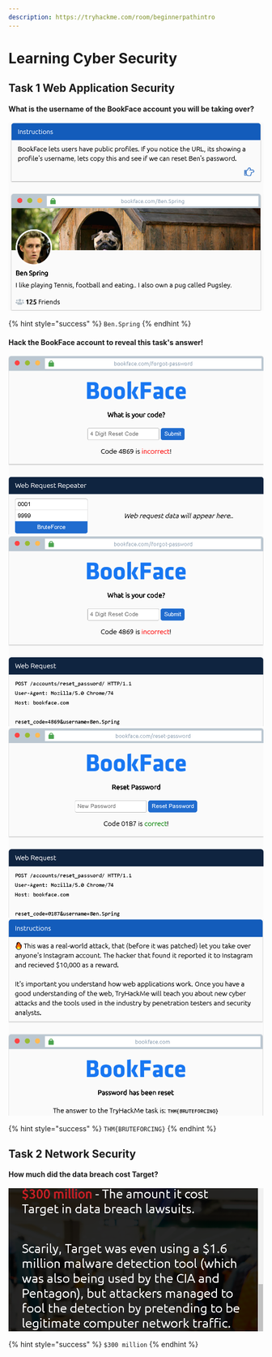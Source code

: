 ```yaml
---
description: https://tryhackme.com/room/beginnerpathintro
---
```


# Learning Cyber Security

## Task 1 Web Application Security

#### What is the username of the BookFace account you will be taking over?

![](<../../.gitbook/assets/Screenshot from 2022-03-26 07-16-53.png>)

{% hint style="success" %}
`Ben.Spring`
{% endhint %}

#### Hack the BookFace account to reveal this task's answer!

![](<../../.gitbook/assets/Screenshot from 2022-03-26 07-18-32.png>) ![](<../../.gitbook/assets/Screenshot from 2022-03-26 07-18-55.png>) ![](<../../.gitbook/assets/Screenshot from 2022-03-26 07-19-17.png>) ![](<../../.gitbook/assets/Screenshot from 2022-03-26 07-19-58.png>)

{% hint style="success" %}
`THM{BRUTEFORCING}`
{% endhint %}

## Task 2 Network Security

#### How much did the data breach cost Target?

![](<../../.gitbook/assets/Screenshot from 2022-03-26 07-36-26.png>)

{% hint style="success" %}
`$300 million`
{% endhint %}
